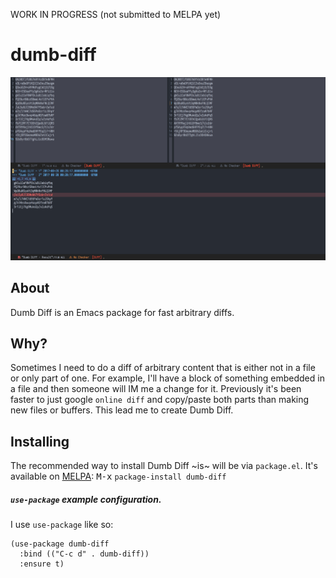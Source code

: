 WORK IN PROGRESS (not submitted to MELPA yet)

# dumb-diff

![Dumb Diff Screenshot](media/screenshot.png?raw=true)

## About

Dumb Diff is an Emacs package for fast arbitrary diffs.

## Why?

Sometimes I need to do a diff of arbitrary content that is either not in a file or only part of one. For example, I'll have a block of something embedded in a file and then someone will IM me a change for it. Previously it's been faster to just google `online diff` and copy/paste both parts than making new files or buffers. This lead me to create Dumb Diff.

## Installing

The recommended way to install Dumb Diff ~is~ will be via `package.el`. It's available on [MELPA](http://melpa.org/#/dumb-diff): <kbd>M-x</kbd> `package-install dumb-diff`

##### `use-package` example configuration.

I use `use-package` like so:

    (use-package dumb-diff
      :bind (("C-c d" . dumb-diff))
      :ensure t)